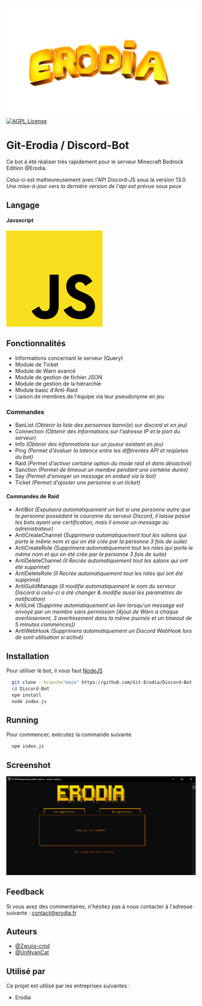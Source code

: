 
![Logo](https://raw.githubusercontent.com/Git-Erodia/Discord-Bot/main/img/logo.png)

[![AGPL License](https://img.shields.io/badge/license-AGPL-blue.svg)](http://www.gnu.org/licenses/agpl-3.0)


# Git-Erodia / Discord-Bot
Ce bot à été réaliser très rapidement pour le serveur Minecraft Bedrock Edition @Erodia.

Celui-ci est malheureusement avec l'API Discord-JS sous la version 13.0.
*Une mise-à-jour vers la dernière version de l'api est prévue sous peux*

## Langage
#### Javascript
![JavaScript](https://raw.githubusercontent.com/Git-Erodia/Discord-Bot/main/img/javascript.png)
## Fonctionnalités

- Informations concernant le serveur (Query)
- Module de Ticket
- Module de Warn avancé
- Module de gestion de fichier JSON
- Module de gestion de la hiérarchie
- Module basic d'Anti-Raid
- Liaison de membres de l'équipe via leur pseudonyme en jeu

### Commandes
- BanList *(Obtenir la liste des personnes banni(e) sur discord et en jeu)*
- Connection *(Obtenir des informations sur l'adresse IP et le port du serveur)*
- Info *(Obtenir des informations sur un joueur existant en jeu)*
- Ping *(Permet d'évaluer la latence entre les différentes API et reqûetes du bot)*
- Raid *(Permet d'activer certaine option du mode raid et dans désactivé)*
- Sanction *(Permet de timeout un membre pendant une certaine durée)*
- Say *(Permet d'envoyer un message en embed via le bot)*
- Ticket *(Permet d'ajouter une personne a un ticket)*

#### Commandes de Raid
- AntiBot *(Expulsera automatiquement un bot si une personne autre que la personne possédant la couronne du serveur Discord, il laisse passé les bots ayant une certification, mais il envoie un message au administrateur)*
- AntiCreateChannel *(Supprimera automatiquement tout les salons qui porte le même nom et qui on été crée par la personne 3 fois de suite)*
- AntiCreateRole *(Supprimera automatiquement tout les roles qui porte le même nom et qui on été crée par la personne 3 fois de suite)*
- AntiDeleteChannel *(Il Recrée automatiquement tout les salons qui ont été supprimé)*
- AntiDeleteRole *(Il Recrée automatiquement tout les roles qui ont été supprimé)*
- AntiGuildManage *(Il modifie automatiquement le nom du serveur Discord si celui-ci a été changer & modifie aussi les paramètres de notification)*
- AntiLink *(Supprime automatiquement un lien lorsqu'un message est envoyé par un membre sans permission [Ajout de Warn a chaque avertissement, 3 avertissement dans la même journée et un timeout de 5 minutes commences])*
- AntiWebHook *(Supprimera automatiquement un Discord WebHook lors de sont utilisation si activé)*
## Installation

Pour utiliser le bot, il vous faut [NodeJS](https://nodejs.org/fr)

```bash
  git clone --branch="main" https://github.com/Git-Erodia/Discord-Bot
  cd Discord-Bot
  npm install
  node index.js
```
    
## Running

Pour commencer, exécutez la commande suivante

```bash
  npm index.js
```


## Screenshot
![Screenshot](https://raw.githubusercontent.com/Git-Erodia/Discord-Bot/main/img/screenshot.PNG)


## Feedback

Si vous avez des commentaires, n'hésitez pas à nous contacter à l'adresse suivante : contact@erodia.fr
## Auteurs

- [@Zwuiix-cmd](https://www.github.com/Zwuiix-cmd)
- [@UnNyanCat](https://github.com/UnNyanCat)
## Utilisé par

Ce projet est utilisé par les entreprises suivantes :

- Erodia
